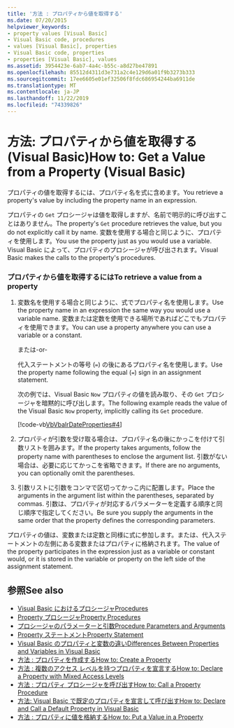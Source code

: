 ```yaml
---
title: '方法 : プロパティから値を取得する'
ms.date: 07/20/2015
helpviewer_keywords:
- property values [Visual Basic]
- Visual Basic code, procedures
- values [Visual Basic], properties
- Visual Basic code, properties
- properties [Visual Basic], values
ms.assetid: 3954423e-6ab7-4a4c-b55c-a8d27be47891
ms.openlocfilehash: 85512d4311d3e731a2c4e129d6a01f9b3273b333
ms.sourcegitcommit: 17ee6605e01ef32506f8fdc686954244ba6911de
ms.translationtype: MT
ms.contentlocale: ja-JP
ms.lasthandoff: 11/22/2019
ms.locfileid: "74339826"
---
```

# <a name="how-to-get-a-value-from-a-property-visual-basic"></a><span data-ttu-id="f99e1-102">方法: プロパティから値を取得する (Visual Basic)</span><span class="sxs-lookup"><span data-stu-id="f99e1-102">How to: Get a Value from a Property (Visual Basic)</span></span>
<span data-ttu-id="f99e1-103">プロパティの値を取得するには、プロパティ名を式に含めます。</span><span class="sxs-lookup"><span data-stu-id="f99e1-103">You retrieve a property's value by including the property name in an expression.</span></span>  
  
 <span data-ttu-id="f99e1-104">プロパティの `Get` プロシージャは値を取得しますが、名前で明示的に呼び出すことはありません。</span><span class="sxs-lookup"><span data-stu-id="f99e1-104">The property's `Get` procedure retrieves the value, but you do not explicitly call it by name.</span></span> <span data-ttu-id="f99e1-105">変数を使用する場合と同じように、プロパティを使用します。</span><span class="sxs-lookup"><span data-stu-id="f99e1-105">You use the property just as you would use a variable.</span></span> <span data-ttu-id="f99e1-106">Visual Basic によって、プロパティのプロシージャが呼び出されます。</span><span class="sxs-lookup"><span data-stu-id="f99e1-106">Visual Basic makes the calls to the property's procedures.</span></span>  
  
### <a name="to-retrieve-a-value-from-a-property"></a><span data-ttu-id="f99e1-107">プロパティから値を取得するには</span><span class="sxs-lookup"><span data-stu-id="f99e1-107">To retrieve a value from a property</span></span>  
  
1. <span data-ttu-id="f99e1-108">変数名を使用する場合と同じように、式でプロパティ名を使用します。</span><span class="sxs-lookup"><span data-stu-id="f99e1-108">Use the property name in an expression the same way you would use a variable name.</span></span> <span data-ttu-id="f99e1-109">変数または定数を使用できる場所であればどこでもプロパティを使用できます。</span><span class="sxs-lookup"><span data-stu-id="f99e1-109">You can use a property anywhere you can use a variable or a constant.</span></span>  
  
     <span data-ttu-id="f99e1-110">または</span><span class="sxs-lookup"><span data-stu-id="f99e1-110">-or-</span></span>  
  
     <span data-ttu-id="f99e1-111">代入ステートメントの等号 (`=`) の後にあるプロパティ名を使用します。</span><span class="sxs-lookup"><span data-stu-id="f99e1-111">Use the property name following the equal (`=`) sign in an assignment statement.</span></span>  
  
     <span data-ttu-id="f99e1-112">次の例では、Visual Basic `Now` プロパティの値を読み取り、その `Get` プロシージャを暗黙的に呼び出します。</span><span class="sxs-lookup"><span data-stu-id="f99e1-112">The following example reads the value of the Visual Basic `Now` property, implicitly calling its `Get` procedure.</span></span>  
  
     [!code-vb[VbVbalrDateProperties#4](~/samples/snippets/visualbasic/VS_Snippets_VBCSharp/VbVbalrDateProperties/VB/Module1.vb#4)]  
  
2. <span data-ttu-id="f99e1-113">プロパティが引数を受け取る場合は、プロパティ名の後にかっこを付けて引数リストを囲みます。</span><span class="sxs-lookup"><span data-stu-id="f99e1-113">If the property takes arguments, follow the property name with parentheses to enclose the argument list.</span></span> <span data-ttu-id="f99e1-114">引数がない場合は、必要に応じてかっこを省略できます。</span><span class="sxs-lookup"><span data-stu-id="f99e1-114">If there are no arguments, you can optionally omit the parentheses.</span></span>  
  
3. <span data-ttu-id="f99e1-115">引数リストに引数をコンマで区切ってかっこ内に配置します。</span><span class="sxs-lookup"><span data-stu-id="f99e1-115">Place the arguments in the argument list within the parentheses, separated by commas.</span></span> <span data-ttu-id="f99e1-116">引数は、プロパティが対応するパラメーターを定義する順序と同じ順序で指定してください。</span><span class="sxs-lookup"><span data-stu-id="f99e1-116">Be sure you supply the arguments in the same order that the property defines the corresponding parameters.</span></span>  
  
 <span data-ttu-id="f99e1-117">プロパティの値は、変数または定数と同様に式に参加します。または、代入ステートメントの左側にある変数またはプロパティに格納されます。</span><span class="sxs-lookup"><span data-stu-id="f99e1-117">The value of the property participates in the expression just as a variable or constant would, or it is stored in the variable or property on the left side of the assignment statement.</span></span>  
  
## <a name="see-also"></a><span data-ttu-id="f99e1-118">参照</span><span class="sxs-lookup"><span data-stu-id="f99e1-118">See also</span></span>

- [<span data-ttu-id="f99e1-119">Visual Basic におけるプロシージャ</span><span class="sxs-lookup"><span data-stu-id="f99e1-119">Procedures</span></span>](./index.md)
- [<span data-ttu-id="f99e1-120">Property プロシージャ</span><span class="sxs-lookup"><span data-stu-id="f99e1-120">Property Procedures</span></span>](./property-procedures.md)
- [<span data-ttu-id="f99e1-121">プロシージャのパラメーターと引数</span><span class="sxs-lookup"><span data-stu-id="f99e1-121">Procedure Parameters and Arguments</span></span>](./procedure-parameters-and-arguments.md)
- [<span data-ttu-id="f99e1-122">Property ステートメント</span><span class="sxs-lookup"><span data-stu-id="f99e1-122">Property Statement</span></span>](../../../../visual-basic/language-reference/statements/property-statement.md)
- [<span data-ttu-id="f99e1-123">Visual Basic のプロパティと変数の違い</span><span class="sxs-lookup"><span data-stu-id="f99e1-123">Differences Between Properties and Variables in Visual Basic</span></span>](./differences-between-properties-and-variables.md)
- [<span data-ttu-id="f99e1-124">方法 : プロパティを作成する</span><span class="sxs-lookup"><span data-stu-id="f99e1-124">How to: Create a Property</span></span>](./how-to-create-a-property.md)
- [<span data-ttu-id="f99e1-125">方法 : 複数のアクセス レベルを持つプロパティを宣言する</span><span class="sxs-lookup"><span data-stu-id="f99e1-125">How to: Declare a Property with Mixed Access Levels</span></span>](./how-to-declare-a-property-with-mixed-access-levels.md)
- [<span data-ttu-id="f99e1-126">方法 : プロパティ プロシージャを呼び出す</span><span class="sxs-lookup"><span data-stu-id="f99e1-126">How to: Call a Property Procedure</span></span>](./how-to-call-a-property-procedure.md)
- [<span data-ttu-id="f99e1-127">方法: Visual Basic で既定のプロパティを宣言して呼び出す</span><span class="sxs-lookup"><span data-stu-id="f99e1-127">How to: Declare and Call a Default Property in Visual Basic</span></span>](./how-to-declare-and-call-a-default-property.md)
- [<span data-ttu-id="f99e1-128">方法 : プロパティに値を格納する</span><span class="sxs-lookup"><span data-stu-id="f99e1-128">How to: Put a Value in a Property</span></span>](./how-to-put-a-value-in-a-property.md)
